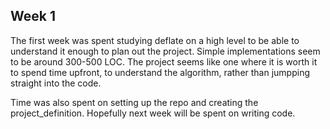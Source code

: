 ## Week 1

The first week was spent studying deflate on a high level to be able to understand it enough to plan out the project. Simple implementations seem to be around 300-500 LOC. The project seems like one where it is worth it to spend time upfront, to understand the algorithm, rather than jumpping straight into the code.

Time was also spent on setting up the repo and creating the project_definition. Hopefully next week will be spent on writing code.